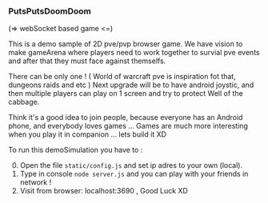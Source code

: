 ### PutsPutsDoomDoom
(=> webSocket based game <=)

This is a demo sample of 2D pve/pvp browser game.
We have vision to make gameArena where players need to work together to survial pve events and 
after that they must face against themselfs.

There can be only one !
( World of warcraft pve is inspiration fot that, dungeons raids and etc )
Next upgrade will be to have android joystic, and then multiple players can play on 1 screen and try to protect Well of the cabbage.

Think it's a good idea to join people, because everyone has an Android phone, and everybody loves games ...
Games are much more interesting when you play it in companion ... lets build it XD

To run this demoSimulation you have to :

0. Open the file ``` static/config.js ``` and set ip adres to your own (local).
1. Type in console ``` node server.js ```  and you can play with your friends in network !
2. Visit from browser: localhost:3690 , Good Luck  XD

